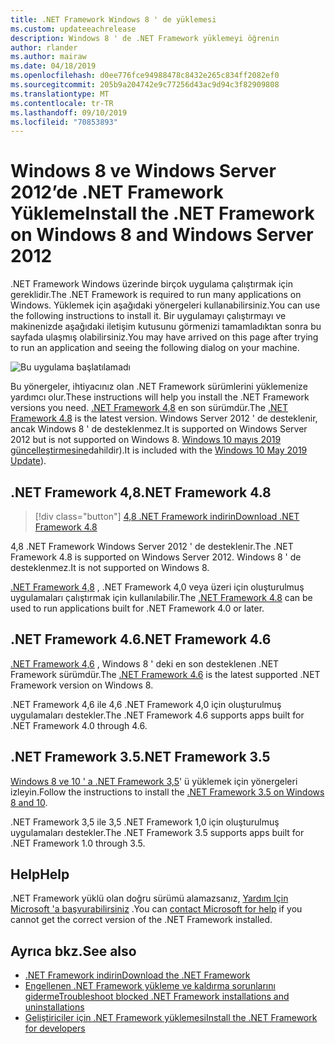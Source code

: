 ```yaml
---
title: .NET Framework Windows 8 ' de yüklemesi
ms.custom: updateeachrelease
description: Windows 8 ' de .NET Framework yüklemeyi öğrenin
author: rlander
ms.author: mairaw
ms.date: 04/18/2019
ms.openlocfilehash: d0ee776fce94988478c8432e265c834ff2082ef0
ms.sourcegitcommit: 205b9a204742e9c77256d43ac9d94c3f82909808
ms.translationtype: MT
ms.contentlocale: tr-TR
ms.lasthandoff: 09/10/2019
ms.locfileid: "70853893"
---
```

# <a name="install-the-net-framework-on-windows-8-and-windows-server-2012"></a><span data-ttu-id="c1c8a-103">Windows 8 ve Windows Server 2012’de .NET Framework Yükleme</span><span class="sxs-lookup"><span data-stu-id="c1c8a-103">Install the .NET Framework on Windows 8 and Windows Server 2012</span></span>

<span data-ttu-id="c1c8a-104">.NET Framework Windows üzerinde birçok uygulama çalıştırmak için gereklidir.</span><span class="sxs-lookup"><span data-stu-id="c1c8a-104">The .NET Framework is required to run many applications on Windows.</span></span> <span data-ttu-id="c1c8a-105">Yüklemek için aşağıdaki yönergeleri kullanabilirsiniz.</span><span class="sxs-lookup"><span data-stu-id="c1c8a-105">You can use the following instructions to install it.</span></span> <span data-ttu-id="c1c8a-106">Bir uygulamayı çalıştırmayı ve makinenizde aşağıdaki iletişim kutusunu görmenizi tamamladıktan sonra bu sayfada ulaşmış olabilirsiniz.</span><span class="sxs-lookup"><span data-stu-id="c1c8a-106">You may have arrived on this page after trying to run an application and seeing the following dialog on your machine.</span></span>

![Bu uygulama başlatılamadı](./media/this-application-could-not-be-started.png)

<span data-ttu-id="c1c8a-108">Bu yönergeler, ihtiyacınız olan .NET Framework sürümlerini yüklemenize yardımcı olur.</span><span class="sxs-lookup"><span data-stu-id="c1c8a-108">These instructions will help you install the .NET Framework versions you need.</span></span> <span data-ttu-id="c1c8a-109">[.NET Framework 4,8](https://github.com/Microsoft/dotnet/tree/master/releases/net48) en son sürümdür.</span><span class="sxs-lookup"><span data-stu-id="c1c8a-109">The [.NET Framework 4.8](https://github.com/Microsoft/dotnet/tree/master/releases/net48) is the latest version.</span></span> <span data-ttu-id="c1c8a-110">Windows Server 2012 ' de desteklenir, ancak Windows 8 ' de desteklenmez.</span><span class="sxs-lookup"><span data-stu-id="c1c8a-110">It is supported on Windows Server 2012 but is not supported on Windows 8.</span></span> <span data-ttu-id="c1c8a-111">[Windows 10 mayıs 2019 güncelleştirmesine](https://support.microsoft.com/help/4028685/windows-10-get-the-update)dahildir).</span><span class="sxs-lookup"><span data-stu-id="c1c8a-111">It is included with the [Windows 10 May 2019 Update](https://support.microsoft.com/help/4028685/windows-10-get-the-update)).</span></span>

## <a name="net-framework-48"></a><span data-ttu-id="c1c8a-112">.NET Framework 4,8</span><span class="sxs-lookup"><span data-stu-id="c1c8a-112">.NET Framework 4.8</span></span>

> [!div class="button"]
> [<span data-ttu-id="c1c8a-113">4,8 .NET Framework indirin</span><span class="sxs-lookup"><span data-stu-id="c1c8a-113">Download .NET Framework 4.8</span></span>](https://dotnet.microsoft.com/download/dotnet-framework/net48)

<span data-ttu-id="c1c8a-114">4,8 .NET Framework Windows Server 2012 ' de desteklenir.</span><span class="sxs-lookup"><span data-stu-id="c1c8a-114">The .NET Framework 4.8 is supported on Windows Server 2012.</span></span> <span data-ttu-id="c1c8a-115">Windows 8 ' de desteklenmez.</span><span class="sxs-lookup"><span data-stu-id="c1c8a-115">It is not supported on Windows 8.</span></span>

<span data-ttu-id="c1c8a-116">[.NET Framework 4,8](https://github.com/Microsoft/dotnet/tree/master/releases/net48) , .NET Framework 4,0 veya üzeri için oluşturulmuş uygulamaları çalıştırmak için kullanılabilir.</span><span class="sxs-lookup"><span data-stu-id="c1c8a-116">The [.NET Framework 4.8](https://github.com/Microsoft/dotnet/tree/master/releases/net48) can be used to run applications built for .NET Framework 4.0 or later.</span></span>

## <a name="net-framework-46"></a><span data-ttu-id="c1c8a-117">.NET Framework 4.6</span><span class="sxs-lookup"><span data-stu-id="c1c8a-117">.NET Framework 4.6</span></span>

<span data-ttu-id="c1c8a-118">[.NET Framework 4,6](https://www.microsoft.com/download/details.aspx?id=48130) , Windows 8 ' deki en son desteklenen .NET Framework sürümdür.</span><span class="sxs-lookup"><span data-stu-id="c1c8a-118">The [.NET Framework 4.6](https://www.microsoft.com/download/details.aspx?id=48130) is the latest supported .NET Framework version on Windows 8.</span></span>

<span data-ttu-id="c1c8a-119">.NET Framework 4,6 ile 4,6 .NET Framework 4,0 için oluşturulmuş uygulamaları destekler.</span><span class="sxs-lookup"><span data-stu-id="c1c8a-119">The .NET Framework 4.6 supports apps built for .NET Framework 4.0 through 4.6.</span></span>

## <a name="net-framework-35"></a><span data-ttu-id="c1c8a-120">.NET Framework 3.5</span><span class="sxs-lookup"><span data-stu-id="c1c8a-120">.NET Framework 3.5</span></span>

<span data-ttu-id="c1c8a-121">[Windows 8 ve 10 ' a .NET Framework 3,5](dotnet-35-windows-10.md)' ü yüklemek için yönergeleri izleyin.</span><span class="sxs-lookup"><span data-stu-id="c1c8a-121">Follow the instructions to install the [.NET Framework 3.5 on Windows 8 and 10](dotnet-35-windows-10.md).</span></span>

<span data-ttu-id="c1c8a-122">.NET Framework 3,5 ile 3,5 .NET Framework 1,0 için oluşturulmuş uygulamaları destekler.</span><span class="sxs-lookup"><span data-stu-id="c1c8a-122">The .NET Framework 3.5 supports apps built for .NET Framework 1.0 through 3.5.</span></span>

## <a name="help"></a><span data-ttu-id="c1c8a-123">Help</span><span class="sxs-lookup"><span data-stu-id="c1c8a-123">Help</span></span>

<span data-ttu-id="c1c8a-124">.NET Framework yüklü olan doğru sürümü alamazsanız, [Yardım Için Microsoft 'a başvurabilirsiniz](mailto:dotnet-install-help@service.microsoft.com?subject=Install-Help) .</span><span class="sxs-lookup"><span data-stu-id="c1c8a-124">You can [contact Microsoft for help](mailto:dotnet-install-help@service.microsoft.com?subject=Install-Help) if you cannot get the correct version of the .NET Framework installed.</span></span>

## <a name="see-also"></a><span data-ttu-id="c1c8a-125">Ayrıca bkz.</span><span class="sxs-lookup"><span data-stu-id="c1c8a-125">See also</span></span>

- [<span data-ttu-id="c1c8a-126">.NET Framework indirin</span><span class="sxs-lookup"><span data-stu-id="c1c8a-126">Download the .NET Framework</span></span>](https://dotnet.microsoft.com/download)
- [<span data-ttu-id="c1c8a-127">Engellenen .NET Framework yükleme ve kaldırma sorunlarını giderme</span><span class="sxs-lookup"><span data-stu-id="c1c8a-127">Troubleshoot blocked .NET Framework installations and uninstallations</span></span>](troubleshoot-blocked-installations-and-uninstallations.md)
- [<span data-ttu-id="c1c8a-128">Geliştiriciler için .NET Framework yüklemesi</span><span class="sxs-lookup"><span data-stu-id="c1c8a-128">Install the .NET Framework for developers</span></span>](guide-for-developers.md)
